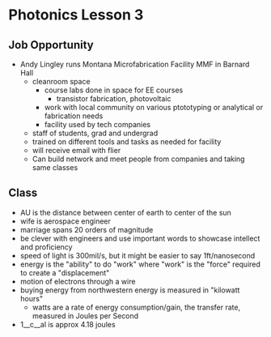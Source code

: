 # Photonics Lesson 3
## Job Opportunity
- Andy Lingley runs Montana Microfabrication Facility MMF in Barnard Hall
  - cleanroom space
    - course labs done in space for EE courses
      - transistor fabrication, photovoltaic
    - work with local community on various ptototyping or analytical or fabrication needs
    - facility used by tech companies
  - staff of students, grad and undergrad
  - trained on different tools and tasks as needed for facility
  - will receive email with flier
  - Can build network and meet people from companies and taking same classes
## Class
- AU is the distance between center of earth to center of the sun
- wife is aerospace engineer
- marriage spans 20 orders of magnitude
- be clever with engineers and use important words to showcase intellect and proficiency
- speed of light is 300mil/s, but it might be easier to say 1ft/nanosecond
- energy is the "ability" to do "work" where "work" is the "force" required to create a "displacement"
- motion of electrons through a wire 
- buying energy from northwestern energy is measured in "kilowatt hours"
  - watts are a rate of energy consumption/gain, the transfer rate, measured in Joules per Second
- 1__c__al is approx 4.18 joules
